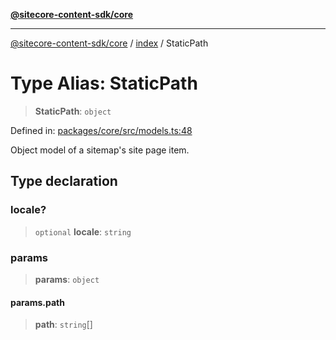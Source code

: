 [**@sitecore-content-sdk/core**](../../README.md)

***

[@sitecore-content-sdk/core](../../README.md) / [index](../README.md) / StaticPath

# Type Alias: StaticPath

> **StaticPath**: `object`

Defined in: [packages/core/src/models.ts:48](https://github.com/Sitecore/xmc-jss-dev/blob/9f11d51024ae44bd51bebc8f1ec4b1146771174b/packages/core/src/models.ts#L48)

Object model of a sitemap's site page item.

## Type declaration

### locale?

> `optional` **locale**: `string`

### params

> **params**: `object`

#### params.path

> **path**: `string`[]
